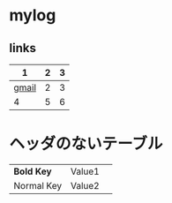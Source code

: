 # mylog

## links
| 1      | 2       | 3      |
| ------ | ------- | ------ |
|[gmail](https://mail.google.com/) |2 |3 |
|4 |5 |6 |

# ヘッダのないテーブル
| | | |
|-|-|-|
|__Bold Key__| Value1 |
| Normal Key | Value2 |
